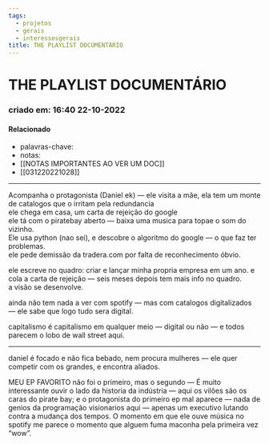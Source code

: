 ```yaml
---
tags:
  - projetos
  - gerais
  - interessesgerais
title: THE PLAYLIST DOCUMENTÁRIO
---
```


# THE PLAYLIST DOCUMENTÁRIO

### criado em: 16:40 22-10-2022

#### Relacionado

- palavras-chave: 
- notas:
- [[NOTAS IMPORTANTES AO VER UM DOC]]
- [[031220221028]]
---

Acompanha o protagonista (Daniel ek) — ele visita a mãe, ela tem um monte de catalogos que o irritam pela redundancia  
ele chega em casa, um carta de rejeição do google  
ele tá com o piratebay aberto — baixa uma musica para topae o som do vizinho.  
Ele usa python (nao sei), e descobre o algoritmo do google — o que faz ter problemas.  
ele pede demissão da tradera.com por falta de reconhecimento óbvio.

ele escreve no quadro: criar e lançar minha propria empresa em um ano. e cola a carta de rejeição — seis meses depois tem mais info no quadro.  
a visão se desenvolve.

ainda não tem nada a ver com spotify — mas com catalogos digitalizados — ele sabe que logo tudo sera digital.

capitalismo é capitalismo em qualquer meio — digital ou não — e todos parecem o lobo de wall street aqui.

---

daniel é focado e não fica bebado, nem procura mulheres — ele quer competir com os grandes, e encontra aliados.

MEU EP FAVORITO não foi o primeiro, mas o segundo — É muito interessante ouvir o lado da historia da indústria — aqui os vilões são os caras do pirate bay; e o protagonista do primeiro ep mal aparece — nada de genios da programação visionarios aqui — apenas um executivo lutando contra a mudança dos tempos. O momento em que ele ouve música no spotify me parece o momento que alguem fuma maconha pela primeira vez “wow”.
